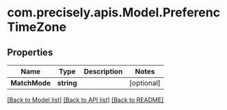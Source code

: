 
# com.precisely.apis.Model.PreferencTimeZone

## Properties

Name | Type | Description | Notes
------------ | ------------- | ------------- | -------------
**MatchMode** | **string** |  | [optional] 

[[Back to Model list]](../README.md#documentation-for-models)
[[Back to API list]](../README.md#documentation-for-api-endpoints)
[[Back to README]](../README.md)

